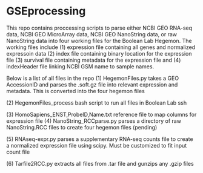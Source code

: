 # GSEprocessing

This repo contains proccessing scripts to parse either NCBI GEO RNA-seq data, NCBI GEO MicroArray data, NCBI GEO NanoString data, or raw NanoString data into four working files for the Boolean Lab Hegemon. The working files include (1) expression file containing all genes and normalized expressoin data (2) index file containing binary location for the expression file (3) survival file containing metadata for the expression file and (4) indexHeader file linking NCBI GSM name to sample names.

Below is a list of all files in the repo
(1) HegemonFiles.py takes a GEO AccessionID and parses the .soft.gz file into relevant expression and metadata. This is converted into the four hegemon files

(2) HegemonFiles_process bash script to run all files in Boolean Lab ssh

(3) HomoSapiens_ENST,ProbeID,Name.txt reference file to map columns for expression file
(4) NanoString_RCCparse.py parses a directory of raw NanoString.RCC files to create four hegemon files (pending)

(5) RNAseq-expr.py parses a supplementary RNA-seq counts file to create a normalized expression file using scipy. Must be customized to fit input count file

(6) Tarfile2RCC.py extracts all files from .tar file and gunzips any .gzip files
